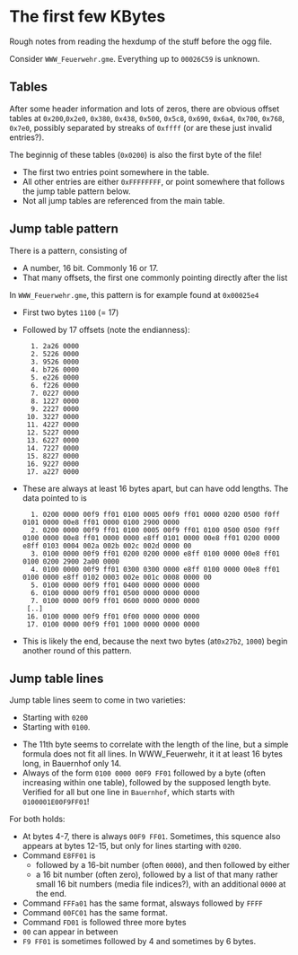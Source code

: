 The first few KBytes
====================

Rough notes from reading the hexdump of the stuff before the ogg file.

Consider `WWW_Feuerwehr.gme`. Everything up to `00026C59` is unknown.

Tables
------

After some header information and lots of zeros, there are obvious offset tables at `0x200`,`0x2e0`, `0x380`, `0x438`, `0x500`, `0x5c8`, `0x690`, `0x6a4`, `0x700`, `0x768`, `0x7e0`, possibly separated by streaks of `0xffff` (or are these just invalid entries?).

The beginnig of these tables (`0x0200`) is also the first byte of the file!

 * The first two entries point somewhere in the table.
 * All other entries are either `0xFFFFFFFF`, or point somewhere that follows the jump table pattern below.
 * Not all jump tables are referenced from the main table.

Jump table pattern
------------------

There is a pattern, consisting of
 * A number,  16 bit. Commonly 16 or 17.
 * That many offsets, the first one commonly pointing directly after the list

In `WWW_Feuerwehr.gme`, this pattern is for example found at `0x00025e4`
 * First two bytes `1100` (= 17)
 * Followed by 17 offsets (note the endianness):

         1. 2a26 0000
         2. 5226 0000
         3. 9526 0000
         4. b726 0000
         5. e226 0000
         6. f226 0000
         7. 0227 0000
         8. 1227 0000
         9. 2227 0000
        10. 3227 0000
        11. 4227 0000
        12. 5227 0000
        13. 6227 0000
        14. 7227 0000
        15. 8227 0000
        16. 9227 0000
        17. a227 0000

 * These are always at least 16 bytes apart, but can have odd lengths. The data pointed to is

         1. 0200 0000 00f9 ff01 0100 0005 00f9 ff01 0000 0200 0500 f0ff 0101 0000 00e8 ff01 0000 0100 2900 0000
         2. 0200 0000 00f9 ff01 0100 0005 00f9 ff01 0100 0500 0500 f9ff 0100 0000 00e8 ff01 0000 0000 e8ff 0101 0000 00e8 ff01 0200 0000 e8ff 0103 0004 002a 002b 002c 002d 0000 00
         3. 0100 0000 00f9 ff01 0200 0200 0000 e8ff 0100 0000 00e8 ff01 0100 0200 2900 2a00 0000
         4. 0100 0000 00f9 ff01 0300 0300 0000 e8ff 0100 0000 00e8 ff01 0100 0000 e8ff 0102 0003 002e 001c 0008 0000 00
         5. 0100 0000 00f9 ff01 0400 0000 0000 0000
         6. 0100 0000 00f9 ff01 0500 0000 0000 0000
         7. 0100 0000 00f9 ff01 0600 0000 0000 0000
        [..]
        16. 0100 0000 00f9 ff01 0f00 0000 0000 0000
        17. 0100 0000 00f9 ff01 1000 0000 0000 0000

  * This is likely the end, because the next two bytes (at`0x27b2`, `1000`) begin another round of this pattern.

Jump table lines
----------------

Jump table lines seem to come in two varieties:
 * Starting with `0200`
 * Starting with `0100`.
  - The 11th byte seems to correlate with the length of the line, but a simple formula does not fit all lines. In WWW_Feuerwehr, it it at least 16 bytes long, in Bauernhof only 14.
  - Always of the form `0100 0000 00F9 FF01` followed by a byte (often increasing within one table), followed by the supposed length byte. Verified for all but one line in `Bauernhof`, which starts with `0100001E00F9FF01`!

For both holds:
 * At bytes 4-7, there is always `00F9 FF01`. Sometimes, this squence also appears at bytes 12-15, but only for lines starting with `0200`.
 * Command `E8FF01` is
   - followed by a 16-bit number (often `0000`), and then followed by either
   - a 16 bit number (often zero), followed by a list of that many rather small 16 bit numbers (media file indices?), with an additional `0000` at the end.
 * Command `FFFa01` has the same format, alsways followed by `FFFF`
 * Command `00FC01` has the same format.
 * Command `FD01` is followed three more bytes
 * `00` can appear in between
 * `F9 FF01` is sometimes followed by 4 and sometimes by 6 bytes.

